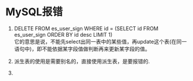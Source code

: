 # MySQL报错
1. DELETE FROM es_user_sign WHERE id = (SELECT id FROM es_user_sign ORDER BY id desc LIMIT 1)   
它的意思是说，不能先select出同一表中的某些值，再update这个表(在同一语句中)，即不能依据某字段值做判断再来更新某字段的值。

2. 派生表的使用是需要别名的，直接使用派生表，是要报错的.

3. 
